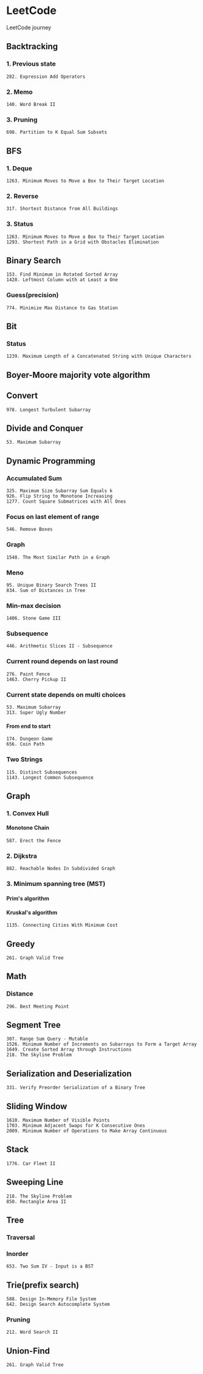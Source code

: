 # LeetCode
LeetCode journey

## Backtracking
### 1. Previous state
    282. Expression Add Operators
### 2. Memo
    140. Word Break II
### 3. Pruning
    698. Partition to K Equal Sum Subsets
    
## BFS
### 1. Deque
    1263. Minimum Moves to Move a Box to Their Target Location
### 2. Reverse
    317. Shortest Distance from All Buildings
### 3. Status
    1263. Minimum Moves to Move a Box to Their Target Location
    1293. Shortest Path in a Grid with Obstacles Elimination

## Binary Search
	153. Find Minimum in Rotated Sorted Array
    1428. Leftmost Column with at Least a One
### Guess(precision)
	774. Minimize Max Distance to Gas Station
    
## Bit
### Status
	1239. Maximum Length of a Concatenated String with Unique Characters

## Boyer-Moore majority vote algorithm

## Convert
	978. Longest Turbulent Subarray

## Divide and Conquer
	53. Maximum Subarray

## Dynamic Programming
### Accumulated Sum
    325. Maximum Size Subarray Sum Equals k
	926. Flip String to Monotone Increasing
	1277. Count Square Submatrices with All Ones
### Focus on last element of range
    546. Remove Boxes
### Graph
    1548. The Most Similar Path in a Graph
### Meno
    95. Unique Binary Search Trees II
    834. Sum of Distances in Tree
### Min-max decision
    1406. Stone Game III
### Subsequence
    446. Arithmetic Slices II - Subsequence
### Current round depends on last round
    276. Paint Fence
    1463. Cherry Pickup II
### Current state depends on multi choices
	53. Maximum Subarray
    313. Super Ugly Number
#### From end to start
	174. Dungeon Game
	656. Coin Path
### Two Strings
    115. Distinct Subsequences
    1143. Longest Common Subsequence

## Graph
### 1. Convex Hull
#### Monotone Chain
    587. Erect the Fence
### 2. Dijkstra
    882. Reachable Nodes In Subdivided Graph
### 3. Minimum spanning tree (MST)
#### Prim's algorithm
#### Kruskal's algorithm
    1135. Connecting Cities With Minimum Cost

## Greedy
	261. Graph Valid Tree
	
## Math
### Distance
	296. Best Meeting Point
	
## Segment Tree
	307. Range Sum Query - Mutable
	1526. Minimum Number of Increments on Subarrays to Form a Target Array
	1649. Create Sorted Array through Instructions
	218. The Skyline Problem
	
## Serialization and Deserialization
	331. Verify Preorder Serialization of a Binary Tree
	
## Sliding Window
	1610. Maximum Number of Visible Points
	1703. Minimum Adjacent Swaps for K Consecutive Ones
	2009. Minimum Number of Operations to Make Array Continuous
	
## Stack
	1776. Car Fleet II
	
## Sweeping Line
	218. The Skyline Problem
	850. Rectangle Area II
	
## Tree
### Traversal
### Inorder
	653. Two Sum IV - Input is a BST
	
## Trie(prefix search)
	588. Design In-Memory File System
	642. Design Search Autocomplete System
### Pruning
	212. Word Search II

## Union-Find
    261. Graph Valid Tree
